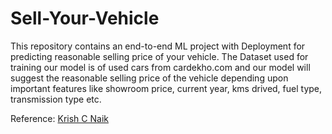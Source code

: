 # Sell-Your-Vehicle
This repository contains an end-to-end ML project with Deployment for predicting reasonable selling price of your vehicle. The Dataset used for training our model is of used cars from cardekho.com and our model will suggest the reasonable selling price of the vehicle depending upon important features like showroom price, current year, kms drived, fuel type, transmission type etc. 

Reference: [Krish C Naik](https://github.com/krishnaik06)
